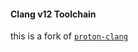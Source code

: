 #### **Clang v12 Toolchain**

this is a fork of [`proton-clang`](https://github.com/kdrag0n/proton-clang)
